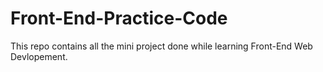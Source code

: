 # Front-End-Practice-Code
This repo contains all the mini project done while learning Front-End Web Devlopement.

